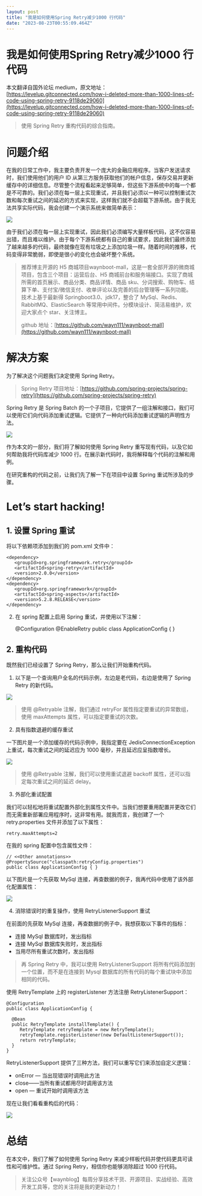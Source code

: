 ```yaml
---
layout: post
title: "我是如何使用Spring Retry减少1000 行代码"
date: "2023-08-23T00:55:09.464Z"
---
```

我是如何使用Spring Retry减少1000 行代码
============================

本文翻译自国外论坛 medium，原文地址：[https://levelup.gitconnected.com/how-i-deleted-more-than-1000-lines-of-code-using-spring-retry-9118de29060](https://levelup.gitconnected.com/how-i-deleted-more-than-1000-lines-of-code-using-spring-retry-9118de29060)

> 使用 Spring Retry 重构代码的综合指南。

问题介绍
====

在我的日常工作中，我主要负责开发一个庞大的金融应用程序。当客户发送请求时，我们使用他们的用户 ID 从第三方服务获取他们的帐户信息，保存交易并更新缓存中的详细信息。尽管整个流程看起来足够简单，但这些下游系统中的每一个都是不可靠的。我们必须在每一层上实现重试，并且我们必须以一种可以控制重试次数和每次重试之间的延迟的方式来实现，这样我们就不会超载下游系统。由于我无法共享实际代码，我会创建一个演示系统来做简单表示：

![](https://files.mdnice.com/user/40549/d1faf177-4a62-4fc7-88dd-d5ee3ed783aa.png)

由于我们必须在每一层上实现重试，因此我们必须编写大量样板代码，这不仅容易出错，而且难以维护。由于每个下游系统都有自己的重试要求，因此我们最终添加了越来越多的代码，最终就像在现有垃圾之上添加垃圾一样。随着时间的推移，代码变得非常脆弱，即使是很小的变化也会破坏整个系统。

> 推荐博主开源的 H5 商城项目waynboot-mall，这是一套全部开源的微商城项目，包含三个项目：运营后台、H5 商城前台和服务端接口。实现了商城所需的首页展示、商品分类、商品详情、商品 sku、分词搜索、购物车、结算下单、支付宝/微信支付、收单评论以及完善的后台管理等一系列功能。 技术上基于最新得 Springboot3.0、jdk17，整合了 MySql、Redis、RabbitMQ、ElasticSearch 等常用中间件。分模块设计、简洁易维护，欢迎大家点个 star、关注博主。
> 
> github 地址：[https://github.com/wayn111/waynboot-mall](https://github.com/wayn111/waynboot-mall)

解决方案
====

为了解决这个问题我们决定使用 Spring Retry。

> Spring Retry 项目地址：[https://github.com/spring-projects/spring-retry](https://github.com/spring-projects/spring-retry)

Spring Retry 是 Spring Batch 的一个子项目，它提供了一组注解和接口，我们可以使用它们向代码添加重试逻辑。它提供了一种向代码添加重试逻辑的声明性方法。

![](https://files.mdnice.com/user/40549/c6f652fd-00ee-44e8-b15c-f628a51383a7.png)

作为本文的一部分，我们将了解如何使用 Spring Retry 重写现有代码，以及它如何帮助我将代码库减少 1000 行。在展示新代码时，我将解释每个代码的注解和用例。

在研究重构的代码之前，让我们先了解一下在项目中设置 Spring 重试所涉及的步骤。

Let’s start hacking!
====================

1\. 设置 Spring 重试
----------------

将以下依赖项添加到我们的 pom.xml 文件中：

    <dependency>
       <groupId>org.springframework.retry</groupId>
       <artifactId>spring-retry</artifactId>
       <version>2.0.0</version>
    </dependency>
    <dependency>
       <groupId>org.springframework</groupId>
       <artifactId>spring-aspects</artifactId>
       <version>5.2.8.RELEASE</version>
    </dependency>
    

2.  在 spring 配置上启用 Spring 重试，并使用以下注解：

    @Configuration
    @EnableRetry
    public class ApplicationConfig { }
    

2\. 重构代码
--------

既然我们已经设置了 Spring Retry，那么让我们开始重构代码。

1.  以下是一个查询用户全名的代码示例，左边是老代码，右边是使用了 Spring Retry 的新代码。

![](https://files.mdnice.com/user/40549/0c909184-b01f-4681-bcc9-b25951685b67.png)

> 使用 @Retryable 注解，我们通过 retryFor 属性指定要重试的异常数组，使用 maxAttempts 属性，可以指定要重试的次数。

2.  具有指数退避的缓存重试

一下图片是一个添加缓存的代码示例中，我指定要在 JedisConnectionException 上重试，每次重试之间的延迟应为 1000 毫秒，并且延迟应呈指数增长。

![](https://files.mdnice.com/user/40549/365c2816-c72a-4874-acec-6226211c6545.png)

> 使用 @Retryable 注解，我们可以使用重试退避 backoff 属性，还可以指定每次重试之间的延迟 delay。

3.  外部化重试配置

我们可以轻松地将重试配置外部化到属性文件中。当我们想要重用配置并更改它们而无需重新部署应用程序时，这非常有用。就我而言，我创建了一个 retry.properties 文件并添加了以下属性：

    retry.maxAttempts=2
    

在我的 spring 配置中包含属性文件：

    // <<Other annotations>>
    @PropertySource("classpath:retryConfig.properties")
    public class ApplicationConfig { }
    

以下图片是一个先获取 MySql 连接，再查数据的例子，我再代码中使用了该外部化配置属性：

![](https://files.mdnice.com/user/40549/b9cbe8d3-bb41-4ab4-bcfd-eeef85e8cbf4.png)

4.  消除错误时的重复操作，使用 RetryListenerSupport 重试

在前面的先获取 MySql 连接，再查数据的例子中，我想获取以下事件的指标：

*   连接 MySql 数据库时，发出指标
*   连接 MySql 数据库失败时，发出指标
*   当用尽所有重试次数时，发出指标

> 再 Spring Retry 中，我可以使用 RetryListenerSupport 将所有代码添加到一个位置，而不是在连接到 Mysql 数据库的所有代码的每个重试块中添加相同的代码。

使用 RetryTemplate 上的 registerListener 方法注册 RetryListenerSupport：

    @Configuration
    public class ApplicationConfig {
    
      @Bean
      public RetryTemplate installTemplate() {
         RetryTemplate retryTemplate = new RetryTemplate();
         retryTemplate.registerListener(new DefaultListenerSupport());
         return retryTemplate;
      }
    }
    

RetryListenerSupport 提供了三种方法，我们可以重写它们来添加自定义逻辑：

*   onError — 当出现错误时调用此方法
*   close——当所有重试都用尽时调用该方法
*   open — 重试开始时调用该方法

现在让我们看看重构后的代码：

![](https://files.mdnice.com/user/40549/ff30f93f-6edc-40a8-b77d-be2e4bc86ad1.png)

总结
==

在本文中，我们了解了如何使用 Spring Retry 来减少样板代码并使代码更具可读性和可维护性。通过 Spring Retry，相信你也能够消除超过 1000 行代码。

> 关注公众号【waynblog】每周分享技术干货、开源项目、实战经验、高效开发工具等，您的关注将是我的更新动力！